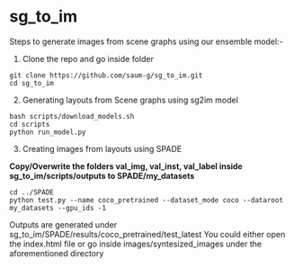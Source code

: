 # sg_to_im

Steps to generate images from scene graphs using our ensemble model:-

1. Clone the repo and go inside folder
```
git clone https://github.com/saum-g/sg_to_im.git
cd sg_to_im
```
2. Generating layouts from Scene graphs using sg2im model
```
bash scripts/download_models.sh
cd scripts
python run_model.py
```
3. Creating images from layouts using SPADE

**Copy/Overwrite the folders val_img, val_inst, val_label inside sg_to_im/scripts/outputs to SPADE/my_datasets**
```
cd ../SPADE
python test.py --name coco_pretrained --dataset_mode coco --dataroot my_datasets --gpu_ids -1
```

Outputs are generated under sg_to_im/SPADE/results/coco_pretrained/test_latest
You could either open the index.html file or go inside images/syntesized_images under the aforementioned directory
